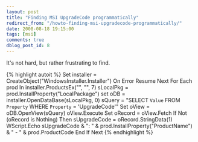 ```yaml
---
layout: post
title: "Finding MSI UpgradeCode programmatically"
redirect_from: "/howto-finding-msi-upgradecode-programmatically/"
date: 2008-08-18 19:15:00
tags: [msi]
comments: true
dblog_post_id: 8
---
```

It's not hard, but rather frustrating to find.

{% highlight autoit %}
Set installer = CreateObject("WindowsInstaller.Installer")
On Error Resume Next
For Each prod In installer.ProductsEx("", "", 7)
   sLocalPkg = prod.InstallProperty("LocalPackage")
   set oDB = installer.OpenDataBase(sLocalPkg, 0)
   sQuery = "SELECT `Value` FROM `Property` WHERE `Property` = 'UpgradeCode'"
   Set oView = oDB.OpenView(sQuery)
   oView.Execute
   Set oRecord = oView.Fetch
   If Not (oRecord is Nothing) Then
    sUpgradeCode = oRecord.StringData(1)
    WScript.Echo sUpgradeCode & ": " & prod.InstallProperty("ProductName") & " - " & prod.ProductCode
   End If
Next
{% endhighlight %}
